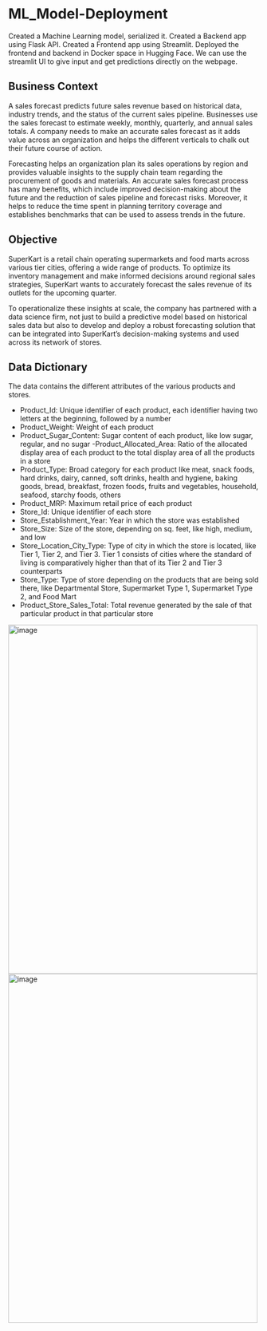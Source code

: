 # ML_Model-Deployment

Created a Machine Learning model, serialized it. Created a Backend app using Flask API. Created a Frontend app using Streamlit. Deployed the frontend and backend in Docker space in Hugging Face. We can use the streamlit UI to give input and get predictions directly on the webpage.

## Business Context
A sales forecast predicts future sales revenue based on historical data, industry trends, and the status of the current sales pipeline. Businesses use the sales forecast to estimate weekly, monthly, quarterly, and annual sales totals. A company needs to make an accurate sales forecast as it adds value across an organization and helps the different verticals to chalk out their future course of action.

Forecasting helps an organization plan its sales operations by region and provides valuable insights to the supply chain team regarding the procurement of goods and materials. An accurate sales forecast process has many benefits, which include improved decision-making about the future and the reduction of sales pipeline and forecast risks. Moreover, it helps to reduce the time spent in planning territory coverage and establishes benchmarks that can be used to assess trends in the future.

## Objective
SuperKart is a retail chain operating supermarkets and food marts across various tier cities, offering a wide range of products. To optimize its inventory management and make informed decisions around regional sales strategies, SuperKart wants to accurately forecast the sales revenue of its outlets for the upcoming quarter.

To operationalize these insights at scale, the company has partnered with a data science firm, not just to build a predictive model based on historical sales data but also to develop and deploy a robust forecasting solution that can be integrated into SuperKart’s decision-making systems and used across its network of stores.

## Data Dictionary
The data contains the different attributes of the various products and stores.

- Product_Id: Unique identifier of each product, each identifier having two letters at the beginning, followed by a number
- Product_Weight: Weight of each product
- Product_Sugar_Content: Sugar content of each product, like low sugar, regular, and no sugar
-Product_Allocated_Area: Ratio of the allocated display area of each product to the total display area of all the products in a store
- Product_Type: Broad category for each product like meat, snack foods, hard drinks, dairy, canned, soft drinks, health and hygiene, baking goods, bread, breakfast, frozen foods, fruits and vegetables, household, seafood, starchy foods, others
- Product_MRP: Maximum retail price of each product
- Store_Id: Unique identifier of each store
- Store_Establishment_Year: Year in which the store was established
- Store_Size: Size of the store, depending on sq. feet, like high, medium, and low
- Store_Location_City_Type: Type of city in which the store is located, like Tier 1, Tier 2, and Tier 3. Tier 1 consists of cities where the standard of living is comparatively higher than that of its Tier 2 and Tier 3 counterparts
- Store_Type: Type of store depending on the products that are being sold there, like Departmental Store, Supermarket Type 1, Supermarket Type 2, and Food Mart
- Product_Store_Sales_Total: Total revenue generated by the sale of that particular product in that particular store

<img width="500" height="700" alt="image" src="https://github.com/user-attachments/assets/e7c86489-38b3-4976-adfd-f6f088fe5a76" /> <img width="500" height="700" alt="image" src="https://github.com/user-attachments/assets/64d18d92-a415-42d7-9598-40c7c6052e47" />


